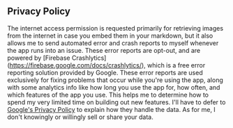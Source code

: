 ## Privacy Policy

The internet access permission is requested primarily for retrieving images from the internet in
 case you embed them in your markdown, but it also allows me to send automated error and crash
 reports to myself whenever the app runs into an issue. These error reports are opt-out, and are
 powered by [Firebase Crashlytics] (https://firebase.google.com/docs/crashlytics/), which is a
 free error reporting solution provided by Google. These error reports are used exclusively for
 fixing problems that occur while you're using the app, along with some analytics info like how
 long you use the app for, how often, and which features of the app you use. This helps me to
 determine how to spend my very limited time on building out new features. I'll have to defer to
  [Google's Privacy Policy](https://policies.google.com/privacy) to explain how they handle the
  data. As for me, I don't knowingly or willingly sell or share your data.
